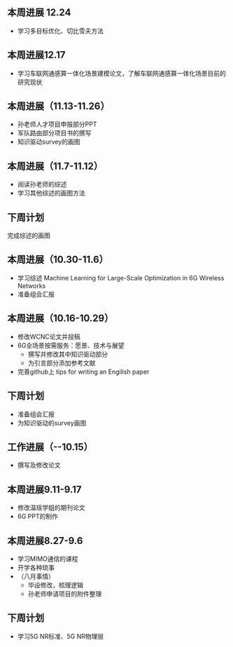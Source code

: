 ## 本周进展 12.24
- 学习多目标优化、切比雪夫方法


## 本周进展12.17
- 学习车联网通感算一体化场景建模论文，了解车联网通感算一体化场景目前的研究现状

## 本周进展（11.13-11.26）
- 孙老师人才项目申报部分PPT
- 军队路由部分项目书的撰写
- 知识驱动survey的画图

## 本周进展（11.7-11.12）
- 阅读孙老师的综述
- 学习其他综述的画图方法

## 下周计划
完成综述的画图
## 本周进展（10.30-11.6）
- 学习综述 Machine Learning for Large-Scale Optimization in 6G Wireless Networks
- 准备组会汇报

## 本周进展（10.16-10.29）
- 修改WCNC论文并投稿
- 6G全场景按需服务：愿景、技术与展望
  - 撰写并修改其中知识驱动部分
  - 为引言部分添加参考文献
- 完善github上 tips for writing an Engilish paper

## 下周计划
- 准备组会汇报
- 为知识驱动的survey画图

## 工作进展（--10.15）
- 撰写及修改论文

## 本周进展9.11-9.17
- 修改温瑶学姐的期刊论文
- 6G PPT的制作


## 本周进展8.27-9.6
- 学习MIMO通信的课程
- 开学各种琐事
- （八月事情）
  -   毕设修改，梳理逻辑
  -   孙老师申请项目的附件整理
   

## 下周计划
- 学习5G NR标准、5G NR物理层
